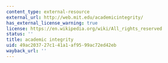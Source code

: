 ```yaml
---
content_type: external-resource
external_url: http://web.mit.edu/academicintegrity/
has_external_license_warning: true
license: https://en.wikipedia.org/wiki/All_rights_reserved
status: ''
title: academic integrity
uid: 49ac2037-27c1-41a1-af95-99ac72ed42eb
wayback_url: ''
---
```


